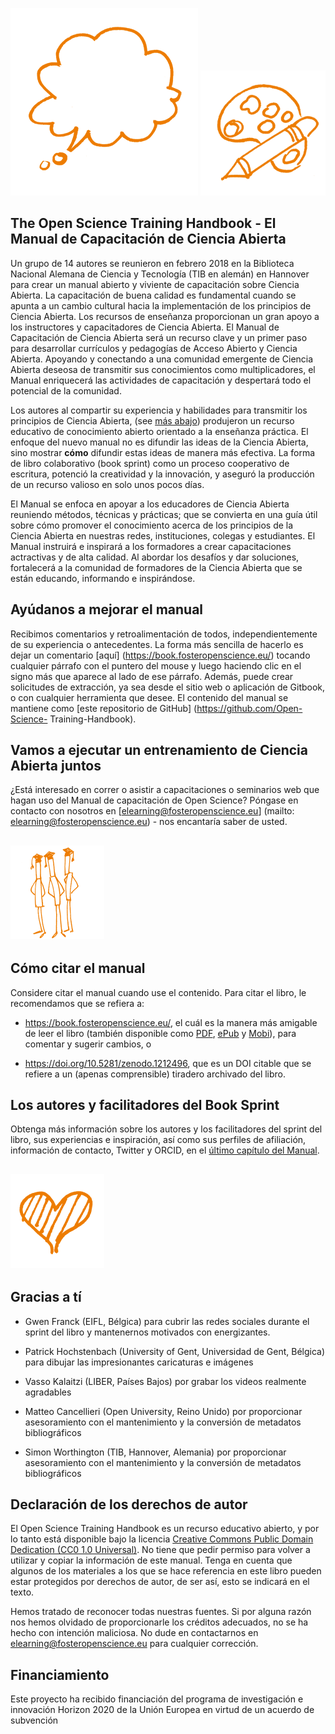![](/Images/Icons/balloon_thought.png) <img src="/Images/Icons/planning_design.png" width="200" height="200" />
## The Open Science Training Handbook - El Manual de Capacitación de Ciencia Abierta

Un grupo de 14 autores se reunieron en febrero 2018 en la Biblioteca Nacional Alemana de Ciencia y Tecnología (TIB en alemán) en Hannover para crear un manual abierto y viviente de capacitación sobre Ciencia Abierta. La capacitación de buena calidad es fundamental cuando se apunta a un cambio cultural hacia la implementación de los principios de Ciencia Abierta. Los recursos de enseñanza proporcionan un gran apoyo a los instructores y capacitadores de Ciencia Abierta. El Manual de Capacitación de Ciencia Abierta será un recurso clave y un primer paso para desarrollar currículos y pedagogías de Acceso Abierto y Ciencia Abierta. Apoyando y conectando a una comunidad emergente de Ciencia Abierta deseosa de transmitir sus conocimientos como multiplicadores, el Manual enriquecerá las actividades de capacitación y despertará todo el potencial de la comunidad.

Los autores al compartir su experiencia y habilidades para transmitir los principios de Ciencia Abierta,  \(see [más abajo](#the-authors-and-the-book-sprint-facilitators)\) produjeron un recurso educativo de conocimiento abierto orientado a la enseñanza práctica. El enfoque del nuevo manual no es difundir las ideas de la Ciencia Abierta, sino mostrar **cómo** difundir estas ideas de manera más efectiva. La forma de libro colaborativo (book sprint) como un proceso cooperativo de escritura, potenció la creatividad y la innovación, y aseguró la producción de un recurso valioso en solo unos pocos días.

El Manual se enfoca en apoyar a los educadores de Ciencia Abierta reuniendo métodos, técnicas y prácticas; que se convierta en una guía útil sobre cómo promover el conocimiento acerca de los principios de la Ciencia Abierta en nuestras redes, instituciones, colegas y estudiantes. El Manual instruirá e inspirará a los formadores a crear capacitaciones actractivas y de alta calidad. Al abordar los desafíos y dar soluciones, fortalecerá a la comunidad de formadores de la Ciencia Abierta que se están educando, informando e inspirándose.

## Ayúdanos a mejorar el manual

Recibimos comentarios y retroalimentación de todos, independientemente de su experiencia o antecedentes. La forma más sencilla de hacerlo es dejar un comentario [aquí] (https://book.fosteropenscience.eu/) tocando cualquier párrafo con el puntero del mouse y luego haciendo clic en el signo más que aparece al lado de ese párrafo. Además, puede crear solicitudes de extracción, ya sea desde el sitio web o aplicación de Gitbook, o con cualquier herramienta que desee. El contenido del manual se mantiene como [este repositorio de GitHub] (https://github.com/Open-Science- Training-Handbook).

## Vamos a ejecutar un entrenamiento de Ciencia Abierta juntos

¿Está interesado en correr o asistir a capacitaciones o seminarios web que hagan uso del Manual de capacitación de Open Science? Póngase en contacto con nosotros en [elearning@fosteropenscience.eu] (mailto: elearning@fosteropenscience.eu) - nos encantaría saber de usted.

## <img src="/Images/Icons/research_group.png" width="150" height="150" />

## Cómo citar el manual

Considere citar el manual cuando use el contenido. Para citar el libro, le recomendamos que se refiera a: 

* https://book.fosteropenscience.eu/, el cuál es la manera más amigable de leer el libro (también disponible como [PDF](https://legacy.gitbook.com/download/pdf/book/open-science-training-handbook/book), [ePub](https://legacy.gitbook.com/download/epub/book/open-science-training-handbook/book) y [Mobi](https://legacy.gitbook.com/download/mobi/book/open-science-training-handbook/book)), para comentar y sugerir cambios, o 

* https://doi.org/10.5281/zenodo.1212496, que es un DOI citable que se refiere a un (apenas comprensible) tiradero archivado del libro.

## Los autores y facilitadores del Book Sprint

Obtenga más información sobre los autores y los facilitadores del sprint del libro, sus experiencias e inspiración, así como sus perfiles de afiliación, información de contacto, Twitter y ORCID, en el [último capítulo del Manual](./08AboutTheAuthorsAndFacilitators).

## <img src="/Images/Icons/heart.png" width="150" height="150" />

## Gracias a tí

* Gwen Franck \(EIFL, Bélgica\) para cubrir las redes sociales durante el sprint del libro y mantenernos motivados con energizantes.

* Patrick Hochstenbach \(University of Gent, Universidad de Gent, Bélgica\) para dibujar las impresionantes caricaturas e imágenes

* Vasso Kalaitzi \(LIBER, Países Bajos\) por grabar los videos realmente agradables

* Matteo Cancellieri \(Open University, Reino Unido\) por proporcionar asesoramiento con el mantenimiento y la conversión de metadatos bibliográficos

* Simon Worthington \(TIB, Hannover, Alemania\) por proporcionar asesoramiento con el mantenimiento y la conversión de metadatos bibliográficos 

## Declaración de los derechos de autor 

El Open Science Training Handbook es un recurso educativo abierto, y por lo tanto está disponible bajo la licencia [Creative Commons Public Domain Dedication \(CC0 1.0 Universal\)](https://creativecommons.org/publicdomain/zero/1.0/). No tiene que pedir permiso para volver a utilizar y copiar la información de este manual. Tenga en cuenta que algunos de los materiales a los que se hace referencia en este libro pueden estar protegidos por derechos de autor, de ser así, esto se indicará en el texto.

Hemos tratado de reconocer todas nuestras fuentes. Si por alguna razón nos hemos olvidado de proporcionarle los créditos adecuados, no se ha hecho con intención maliciosa. No dude en contactarnos en  [elearning@fosteropenscience.eu](mailto:elearning@fosteropenscience.eu) para cualquier corrección.

## Financiamiento

Este proyecto ha recibido financiación del programa de investigación e innovación Horizon 2020 de la Unión Europea en virtud de un acuerdo de subvención 
